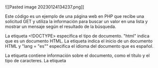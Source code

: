 ![[Pasted image 20230124134237.png]]

Este código es un ejemplo de una página web en PHP que recibe una solicitud GET y utiliza la información para buscar un valor en una lista y mostrar un mensaje según el resultado de la búsqueda.

La etiqueta <!DOCTYPE> especifica el tipo de documento. "html" indica que es un documento HTML. La etiqueta <html> indica el inicio de un documento HTML y "lang = "es"" especifica el idioma del documento que es español.

La etiqueta <head> contiene información sobre el documento, como el título y el tipo de caracteres. La etiqueta <title> especifica el título de la página que se mostrará en la pestaña del navegador. La etiqueta <meta charset = "utf-8"> especifica el conjunto de caracteres utilizado en el documento, que es UTF-8.

La etiqueta <body> contiene el contenido de la página web que se mostrará al usuario. Dentro de esta etiqueta, hay una etiqueta <div> que contiene el código PHP que procesa la solicitud GET.

El código PHP comienza con la etiqueta <?php y termina con la etiqueta ?>. Dentro de estas etiquetas, se asigna la variable $_GET["no"] a la variable $no. Esta variable contiene el valor ingresado en el campo de entrada en la página anterior.

Luego se crea una lista $nolist con los números [3, 5, 7, 8, 9]

La función in_array() se utiliza para buscar si el valor de la variable $no existe en la lista $nolist. Si la función in_array() devuelve true, se imprime el mensaje "se encontro el valor {$no}." si no se imprime "no se encontro el valor {$no}."

En este caso, se recibe una variable "no" mediante una solicitud GET y se busca en una lista de números si existe ese valor, si existe se imprime un mensaje de que se encontró el valor, si no se encuentra se imprime un mensaje de que no se encontró el valor.

